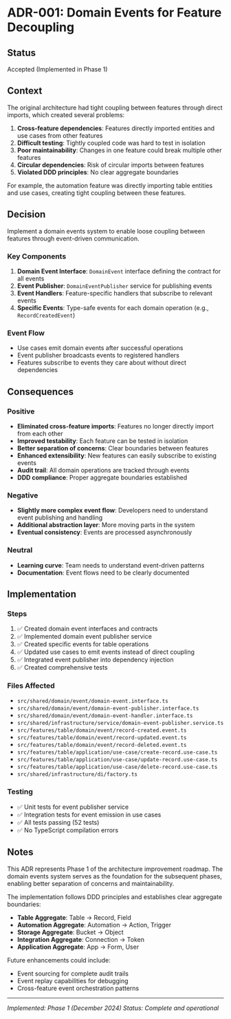# ADR-001: Domain Events for Feature Decoupling

## Status

Accepted (Implemented in Phase 1)

## Context

The original architecture had tight coupling between features through direct imports, which created several problems:

1. **Cross-feature dependencies**: Features directly imported entities and use cases from other features
2. **Difficult testing**: Tightly coupled code was hard to test in isolation
3. **Poor maintainability**: Changes in one feature could break multiple other features
4. **Circular dependencies**: Risk of circular imports between features
5. **Violated DDD principles**: No clear aggregate boundaries

For example, the automation feature was directly importing table entities and use cases, creating tight coupling between these features.

## Decision

Implement a domain events system to enable loose coupling between features through event-driven communication.

### Key Components

1. **Domain Event Interface**: `DomainEvent` interface defining the contract for all events
2. **Event Publisher**: `DomainEventPublisher` service for publishing events
3. **Event Handlers**: Feature-specific handlers that subscribe to relevant events
4. **Specific Events**: Type-safe events for each domain operation (e.g., `RecordCreatedEvent`)

### Event Flow
- Use cases emit domain events after successful operations
- Event publisher broadcasts events to registered handlers
- Features subscribe to events they care about without direct dependencies

## Consequences

### Positive
- **Eliminated cross-feature imports**: Features no longer directly import from each other
- **Improved testability**: Each feature can be tested in isolation
- **Better separation of concerns**: Clear boundaries between features
- **Enhanced extensibility**: New features can easily subscribe to existing events
- **Audit trail**: All domain operations are tracked through events
- **DDD compliance**: Proper aggregate boundaries established

### Negative
- **Slightly more complex event flow**: Developers need to understand event publishing and handling
- **Additional abstraction layer**: More moving parts in the system
- **Eventual consistency**: Events are processed asynchronously

### Neutral
- **Learning curve**: Team needs to understand event-driven patterns
- **Documentation**: Event flows need to be clearly documented

## Implementation

### Steps
1. ✅ Created domain event interfaces and contracts
2. ✅ Implemented domain event publisher service
3. ✅ Created specific events for table operations
4. ✅ Updated use cases to emit events instead of direct coupling
5. ✅ Integrated event publisher into dependency injection
6. ✅ Created comprehensive tests

### Files Affected
- `src/shared/domain/event/domain-event.interface.ts`
- `src/shared/domain/event/domain-event-publisher.interface.ts` 
- `src/shared/domain/event/domain-event-handler.interface.ts`
- `src/shared/infrastructure/service/domain-event-publisher.service.ts`
- `src/features/table/domain/event/record-created.event.ts`
- `src/features/table/domain/event/record-updated.event.ts`
- `src/features/table/domain/event/record-deleted.event.ts`
- `src/features/table/application/use-case/create-record.use-case.ts`
- `src/features/table/application/use-case/update-record.use-case.ts`
- `src/features/table/application/use-case/delete-record.use-case.ts`
- `src/shared/infrastructure/di/factory.ts`

### Testing
- ✅ Unit tests for event publisher service
- ✅ Integration tests for event emission in use cases
- ✅ All tests passing (52 tests)
- ✅ No TypeScript compilation errors

## Notes

This ADR represents Phase 1 of the architecture improvement roadmap. The domain events system serves as the foundation for the subsequent phases, enabling better separation of concerns and maintainability.

The implementation follows DDD principles and establishes clear aggregate boundaries:
- **Table Aggregate**: Table → Record, Field
- **Automation Aggregate**: Automation → Action, Trigger  
- **Storage Aggregate**: Bucket → Object
- **Integration Aggregate**: Connection → Token
- **Application Aggregate**: App → Form, User

Future enhancements could include:
- Event sourcing for complete audit trails
- Event replay capabilities for debugging
- Cross-feature event orchestration patterns

---

*Implemented: Phase 1 (December 2024)*
*Status: Complete and operational*